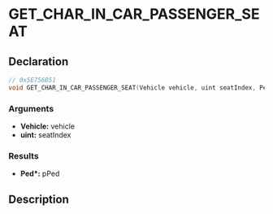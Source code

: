 # GET_CHAR_IN_CAR_PASSENGER_SEAT

## Declaration
```cpp
// 0x5E756B51
void GET_CHAR_IN_CAR_PASSENGER_SEAT(Vehicle vehicle, uint seatIndex, Ped* pPed);
```

### Arguments
- **Vehicle:** vehicle
- **uint:** seatIndex

### Results
- **Ped\*:** pPed

## Description
